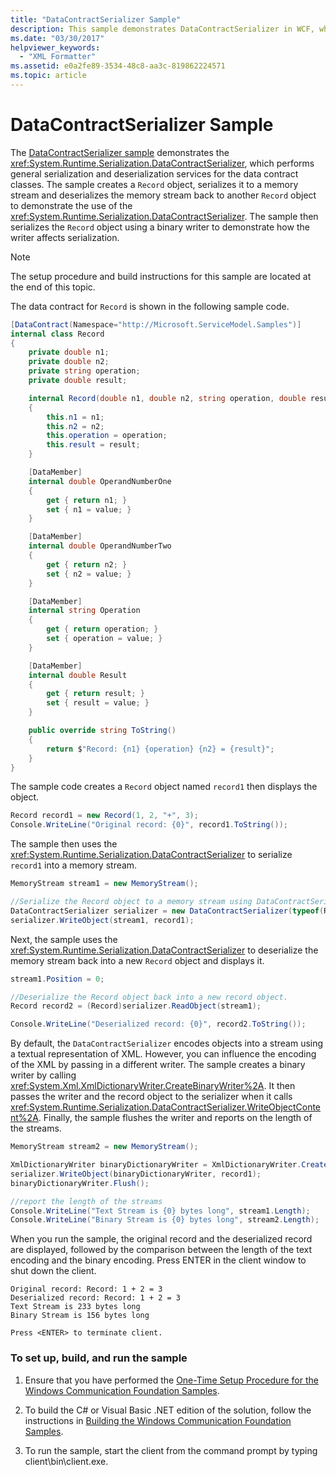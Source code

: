 ```yaml
---
title: "DataContractSerializer Sample"
description: This sample demonstrates DataContractSerializer in WCF, which performs general serialization and deserialization services for the data contract classes.
ms.date: "03/30/2017"
helpviewer_keywords:
  - "XML Formatter"
ms.assetid: e0a2fe89-3534-48c8-aa3c-819862224571
ms.topic: article
---
```

# DataContractSerializer Sample

The [DataContractSerializer sample](https://github.com/dotnet/samples/tree/main/framework/wcf) demonstrates the <xref:System.Runtime.Serialization.DataContractSerializer>, which performs general serialization and deserialization services for the data contract classes. The sample creates a `Record` object, serializes it to a memory stream and deserializes the memory stream back to another `Record` object to demonstrate the use of the <xref:System.Runtime.Serialization.DataContractSerializer>. The sample then serializes the `Record` object using a binary writer to demonstrate how the writer affects serialization.

> [!NOTE]
> The setup procedure and build instructions for this sample are located at the end of this topic.

The data contract for `Record` is shown in the following sample code.

```csharp
[DataContract(Namespace="http://Microsoft.ServiceModel.Samples")]
internal class Record
{
    private double n1;
    private double n2;
    private string operation;
    private double result;

    internal Record(double n1, double n2, string operation, double result)
    {
        this.n1 = n1;
        this.n2 = n2;
        this.operation = operation;
        this.result = result;
    }

    [DataMember]
    internal double OperandNumberOne
    {
        get { return n1; }
        set { n1 = value; }
    }

    [DataMember]
    internal double OperandNumberTwo
    {
        get { return n2; }
        set { n2 = value; }
    }

    [DataMember]
    internal string Operation
    {
        get { return operation; }
        set { operation = value; }
    }

    [DataMember]
    internal double Result
    {
        get { return result; }
        set { result = value; }
    }

    public override string ToString()
    {
        return $"Record: {n1} {operation} {n2} = {result}";
    }
}
```

The sample code creates a `Record` object named `record1` then displays the object.

```csharp
Record record1 = new Record(1, 2, "+", 3);
Console.WriteLine("Original record: {0}", record1.ToString());
```

The sample then uses the <xref:System.Runtime.Serialization.DataContractSerializer> to serialize `record1` into a memory stream.

```csharp
MemoryStream stream1 = new MemoryStream();

//Serialize the Record object to a memory stream using DataContractSerializer.
DataContractSerializer serializer = new DataContractSerializer(typeof(Record));
serializer.WriteObject(stream1, record1);
```

Next, the sample uses the <xref:System.Runtime.Serialization.DataContractSerializer> to deserialize the memory stream back into a new `Record` object and displays it.

```csharp
stream1.Position = 0;

//Deserialize the Record object back into a new record object.
Record record2 = (Record)serializer.ReadObject(stream1);

Console.WriteLine("Deserialized record: {0}", record2.ToString());
```

By default, the `DataContractSerializer` encodes objects into a stream using a textual representation of XML. However, you can influence the encoding of the XML by passing in a different writer. The sample creates a binary writer by calling <xref:System.Xml.XmlDictionaryWriter.CreateBinaryWriter%2A>. It then passes the writer and the record object to the serializer when it calls <xref:System.Runtime.Serialization.DataContractSerializer.WriteObjectContent%2A>. Finally, the sample flushes the writer and reports on the length of the streams.

```csharp
MemoryStream stream2 = new MemoryStream();

XmlDictionaryWriter binaryDictionaryWriter = XmlDictionaryWriter.CreateBinaryWriter(stream2);
serializer.WriteObject(binaryDictionaryWriter, record1);
binaryDictionaryWriter.Flush();

//report the length of the streams
Console.WriteLine("Text Stream is {0} bytes long", stream1.Length);
Console.WriteLine("Binary Stream is {0} bytes long", stream2.Length);
```

When you run the sample, the original record and the deserialized record are displayed, followed by the comparison between the length of the text encoding and the binary encoding. Press ENTER in the client window to shut down the client.

```console
Original record: Record: 1 + 2 = 3
Deserialized record: Record: 1 + 2 = 3
Text Stream is 233 bytes long
Binary Stream is 156 bytes long

Press <ENTER> to terminate client.
```

### To set up, build, and run the sample

1. Ensure that you have performed the [One-Time Setup Procedure for the Windows Communication Foundation Samples](one-time-setup-procedure-for-the-wcf-samples.md).

2. To build the C# or Visual Basic .NET edition of the solution, follow the instructions in [Building the Windows Communication Foundation Samples](building-the-samples.md).

3. To run the sample, start the client from the command prompt by typing client\bin\client.exe.
